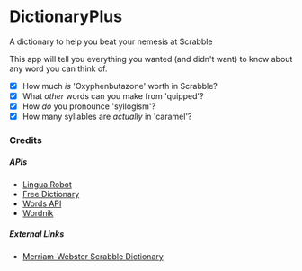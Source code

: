 # DictionaryPlus
A dictionary to help you beat your nemesis at Scrabble

This app will tell you everything you wanted (and didn't want) to know about any word you can think of. 
- [x] How much *is* 'Oxyphenbutazone' worth in Scrabble?
- [x] What *other* words can you make from 'quipped'?
- [x] How *do* you pronounce 'syllogism'?
- [x] How many syllables are *actually* in 'caramel'?

### Credits

##### APIs
- [Lingua Robot](https://www.linguarobot.io/)
- [Free Dictionary](https://dictionaryapi.dev/)
- [Words API](https://www.wordsapi.com/docs/#introduction)
- [Wordnik](https://raw.githubusercontent.com/wordnik/wordlist/main/wordlist-20210729.txt)

##### External Links
- [Merriam-Webster Scrabble Dictionary](https://scrabble.merriam.com/)
